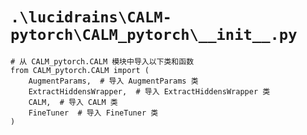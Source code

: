 # `.\lucidrains\CALM-pytorch\CALM_pytorch\__init__.py`

```
# 从 CALM_pytorch.CALM 模块中导入以下类和函数
from CALM_pytorch.CALM import (
    AugmentParams,  # 导入 AugmentParams 类
    ExtractHiddensWrapper,  # 导入 ExtractHiddensWrapper 类
    CALM,  # 导入 CALM 类
    FineTuner  # 导入 FineTuner 类
)
```